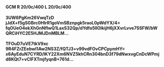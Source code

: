 #### GCM R 20/0c/400 L 20/0c/400
**3UW6PgKm26VwqTzD**<br/>**jJdX+f5gSGBrc0HIrR1goVmSBznpgk5raoL0pWdYX/4=**<br/>**fqOUeO4ekXhGnNfIwQ1LaxS32Qp/dYdfo5llOIkijH6jXXvrLvve7SSFW/bWQRCiHYC2E5HJMJDnMBLM...**<br/><br/>
**TFOuD7uVE7tkV9xc**<br/>**9R4FZrZEebwI1Aw2NS3Z/fQTJ3+v99vdFOvCPCpymHY=**<br/>**x6AyEduN7CYRD/lKY22Xm6NVZ5khCRn304bnD3f79dNwxvgCnDcWPmjd8KQt7+vCIFXTmjfyqnB+761d...**